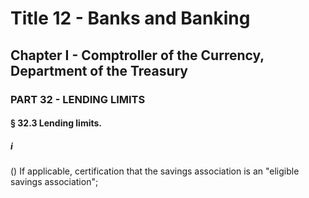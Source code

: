 
# Title 12 - Banks and Banking
## Chapter I - Comptroller of the Currency, Department of the Treasury
### PART 32 - LENDING LIMITS
#### § 32.3 Lending limits.
##### i

() If applicable, certification that the savings association is an "eligible savings association";
